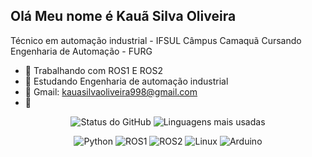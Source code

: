 ## Olá Meu nome é Kauã Silva Oliveira
Técnico em automação industrial - IFSUL Câmpus Camaquã
Cursando Engenharia de Automação - FURG

- 🔭 Trabalhando com ROS1 E ROS2 
- 🌱 Estudando Engenharia de automação industrial
- 💬 Gmail: kauasilvaoliveira998@gmail.com
- 🤖
  
<p align="center">
  <img src="https://github-readme-stats.vercel.app/api?username=KauaOliveira11&show_icons=true&theme=dracula" alt="Status do GitHub" />
  <img src="https://github-readme-stats.vercel.app/api/top-langs/?username=KauaOliveira11&langs_count=10&theme=dracula" alt="Linguagens mais usadas" />
</p>

<p align="center">
  <img src="https://img.shields.io/badge/Python-3670A0?style=for-the-badge&logo=python&logoColor=white" alt="Python" />
  <img src="https://img.shields.io/badge/ROS-22314E?style=for-the-badge&logo=robot-operating-system&logoColor=white" alt="ROS1" />
  <img src="https://img.shields.io/badge/ROS2-339CFF?style=for-the-badge&logo=robot-operating-system&logoColor=white" alt="ROS2" />
  <img src="https://img.shields.io/badge/Linux-FCC624?style=for-the-badge&logo=linux&logoColor=black" alt="Linux" />
  <img src="https://img.shields.io/badge/Arduino-00979D?style=for-the-badge&logo=arduino&logoColor=white" alt="Arduino" />
</p>



